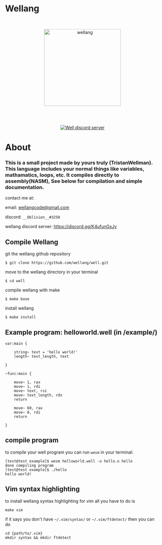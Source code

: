 # Wellang

<div align="center">
  <br />
  <p>
    <a href="https://github.com/wellang/wellang.git"><img src="https://avatars.githubusercontent.com/u/102248284?s=400&u=3136606a100a8538df92d7158e7d2ca119c233b3&v=4" width="250" alt="wellang" /></a>
  </p>
  <br />
  <p>
    <br> <a href="https://discord.gg/3mdNFb8ZyE"><img src="https://img.shields.io/discord/957338481108074517?color=5865F2&logo=discord&logoColor=white" alt="Well discord server" /></a> </br>
  </p>
</div>

# About
	
### This is a small project made by yours truly (TristanWellman). This language includes your normal things like variables, mathamatics, loops, etc. It compiles directly to assembly(NASM), See below for compilation and simple documentation.

contact me at:

email: wellangcode@gmail.com

discord: ``__Oblivion__#3258``

wellang discord server: https://discord.gg/K4ufunGxJv

## Compile Wellang

git the wellang github repository

``$ git clone https://github.com/wellang/well.git``

move to the wellang directory in your terminal

``$ cd well``

compile wellang with make

``$ make base``

install wellang

``$ make install``

## Example program: helloworld.well (in /example/)

```
var:main {

	string~ text = 'hello world!'
	length~ text_length, text

}

~func:main {

	move~ 1, rax
	move~ 1, rdi
	move~ text, rsi
	move~ text_length, rdx
	return

	move~ 60, rax
	move~ 0, rdi 
	return

}

```

## compile program
to compile your well program you can run ``wesm`` in your terminal:
```
[test@test example]$ wesm helloworld.well -o hello.o hello
done compiling program
[test@test example]$ ./hello
hello world!
```

## Vim syntax highlighting
to install wellang syntax highlighting for vim all you have to do is
```
make vim
```

if it says you don't have ``~/.vim/syntax/`` or ``~/.vim/ftdetect/`` then you can do
```
cd {path/to/.vim}
mkdir syntax && mkdir ftdetect
```
